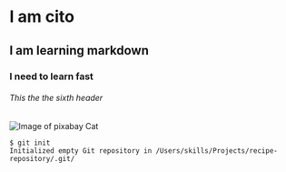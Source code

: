 # I am cito
## I am learning markdown
### I need to learn fast
###### This the the sixth header

![Image of pixabay Cat](https://cdn.pixabay.com/photo/2023/08/18/15/02/cat-8198720_1280.jpg)

```
$ git init
Initialized empty Git repository in /Users/skills/Projects/recipe-repository/.git/
```
